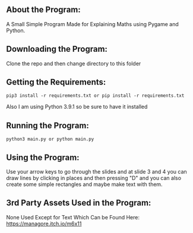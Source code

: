 ## About the Program:
A Small Simple Program Made for Explaining Maths using Pygame and Python.

## Downloading the Program:
Clone the repo and then change directory to this folder

## Getting the Requirements:

```
pip3 install -r requirements.txt or pip install -r requirements.txt
```

Also I am using Python 3.9.1 so be sure to have it installed

## Running the Program:

```
python3 main.py or python main.py
```

## Using the Program:

Use your arrow keys to go through the slides and at slide 3 and 4 you can draw lines by clicking in places and then pressing "D" and you can also create some simple rectangles and maybe make text with them.

## 3rd Party Assets Used in the Program:

None Used Except for Text Which Can be Found Here: https://managore.itch.io/m6x11
